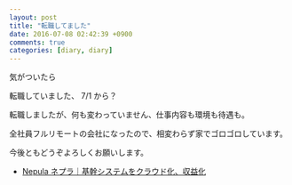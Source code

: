 ```yaml
---
layout: post
title: "転職してました"
date: 2016-07-08 02:42:39 +0900
comments: true
categories: [diary, diary]
---
```


気がついたら
<!--more-->
転職していました、 7/1 から？

転職しましたが、何も変わっていません、仕事内容も環境も待遇も。

全社員フルリモートの会社になったので、相変わらず家でゴロゴロしています。

今後ともどうぞよろしくお願いします。

* [Nepula ネプラ｜基幹システムをクラウド化、収益化](https://nepula.net/pc/)
